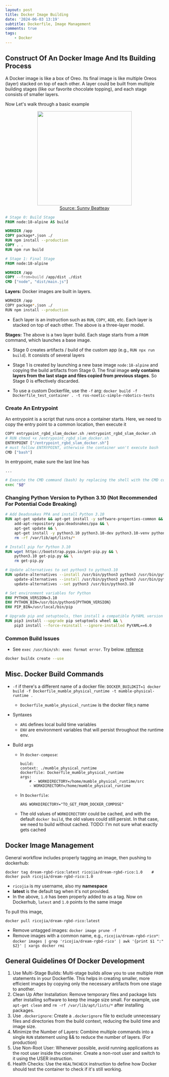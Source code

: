 ```yaml
---
layout: post
title: Docker Image Building
date: '2024-06-03 13:19'
subtitle: Dockerfile, Image Management
comments: true
tags:
    - Docker
---
```


## Construct Of An Docker Image And Its Building Process

A Docker image is like a box of Oreo. Its final image is like multiple Oreos (layer) stacked on top of each other. A layer could be built from multiple building stages (like our favorite chocolate topping), and each stage consists of smaller layers.

Now Let's walk through a basic example

<div style="text-align: center;">
<p align="center">
    <figure>
        <img src="https://github.com/user-attachments/assets/dd3fa345-6311-4975-b33f-349e122373fb" height="300" alt=""/>
        <figcaption><a href="https://betterprogramming.pub/container-images-are-like-cakes-ba9040cf18e9">Source: Sunny Beatteay</a></figcaption>
    </figure>
</p>
</div>

```dockerfile
# Stage 0: Build Stage
FROM node:18-alpine AS build

WORKDIR /app
COPY package*.json ./
RUN npm install --production
COPY . .
RUN npm run build

# Stage 1: Final Stage
FROM node:18-alpine

WORKDIR /app
COPY --from=build /app/dist ./dist
CMD ["node", "dist/main.js"]
```

**Layers:** Docker images are built in layers.

```bash
WORKDIR /app
COPY package*.json ./
RUN npm install --production
```

- Each layer is an instruction such as `RUN`, `COPY`, `ADD`, etc. Each layer is stacked on top of each other. The above is a three-layer model.

**Stages:** The above is a two layer build. Each stage starts from a `FROM` command, which launches a base image.

- Stage 0 creates artifacts / build of the custom app (e.g., `RUN npx run build`). It consists of several layers
- Stage 1 is created by launching a new base image `node:18-alpine` and copying the build artifacts from Stage 0. The final image **only contains layers from the last stage and files copied from previous stages**. So Stage 0 is effectively discarded.

- To use a custom Dockerfile, use the `-f` arg: `docker build -f Dockerfile_test_container . -t ros-noetic-simple-robotics-tests`

### Create An Entrypoint

An entrypoint is a script that runs once a container starts. Here, we need to copy the entry point to a common location, then execute it

```python
COPY entrypoint_rgbd_slam_docker.sh /entrypoint_rgbd_slam_docker.sh
# RUN chmod +x /entrypoint_rgbd_slam_docker.sh
ENTRYPOINT ["/entrypoint_rgbd_slam_docker.sh"]
# must follow ENTRYPOINT, otherwise the container won't execute bash
CMD ["bash"]    
```

In entrypoint, make sure the last line has

```bash
...

# Execute the CMD command (bash) by replacing the shell with the CMD command in Dockerfile
exec "$@"
```

### Changing Python Version to Python 3.10 (Not Recommended For Potential Code Breaking)

```dockerfile
# Add Deadsnakes PPA and install Python 3.10
RUN apt-get update && apt-get install -y software-properties-common && \
    add-apt-repository ppa:deadsnakes/ppa && \
    apt-get update && \
    apt-get install -y python3.10 python3.10-dev python3.10-venv python3.10-distutils && \
    rm -rf /var/lib/apt/lists/*

# Install pip for Python 3.10
RUN wget https://bootstrap.pypa.io/get-pip.py && \
    python3.10 get-pip.py && \
    rm get-pip.py

# Update alternatives to set python3 to python3.10
RUN update-alternatives --install /usr/bin/python3 python3 /usr/bin/python3.8 1 && \
    update-alternatives --install /usr/bin/python3 python3 /usr/bin/python3.10 2 && \
    update-alternatives --set python3 /usr/bin/python3.10

# Set environment variables for Python
ENV PYTHON_VERSION=3.10
ENV PYTHON_BIN=/usr/bin/python${PYTHON_VERSION}
ENV PIP_BIN=/usr/local/bin/pip

# Upgrade pip and setuptools, then install a compatible PyYAML version
RUN pip3 install --upgrade pip setuptools wheel && \
    pip3 install --force-reinstall --ignore-installed PyYAML==6.0
```

### Common Build Issues

- See `exec /usr/bin/sh: exec format error`. Try below. [referece](https://stackoverflow.com/questions/73285601/docker-exec-usr-bin-sh-exec-format-error)

```bash
docker buildx create --use
```


## Misc. Docker Build Commands

- `-f` if there's a different name of a docker file: `DOCKER_BUILDKIT=1 docker build -f Dockerfile_mumble_physical_runtime -t mumble-physical-runtime .`
    - `Dockerfile_mumble_physical_runtime` is the docker file;s name
- Syntaxes
    - `ARG` defines local build time variables
    - `ENV` are environment variables that will persist throughout the runtime env.

- Build args 
    - In `docker-compose`:
        ```
        build:
        context: ./mumble_physical_runtime
        dockerfile: Dockerfile_mumble_physical_runtime
        args:
            # - WORKDIRECTORY=/home/mumble_physical_runtime/src
            - WORKDIRECTORY=/home/mumble_physical_runtime
        ```
    - In `Dockerfile`:
        ```
        ARG WORKDIRECTORY="TO_GET_FROM_DOCKER_COMPOSE"
        ```
    - The old values of `WORKDIRECTORY` could be cached, and with the default `docker build`, the old values could still persist. In that case, we need to build without cached. TODO: I'm not sure what exactly gets cached


## Docker Image Management

General workflow includes properly tagging an image, then pushing to dockerhub:

```
docker tag dream-rgbd-rico:latest ricojia/dream-rgbd-rico:1.0    # 
docker push ricojia/dream-rgbd-rico:1.0
```
- `ricojia` is my username, also my **namespace**
- **latest** is the default tag when it's not provided. 
- In the above, `1.0` has been properly added to as a tag. Now on Dockerhub, `latest` and `1.0` points to the same image

To pull this image, 

```
docker pull ricojia/dream-rgbd-rico:latest
```

- Remove untagged images: `docker image prune -f`
- Remove images with a common name, e.g., `ricojia/dream-rgbd-rico*`: `docker images | grep 'ricojia/dream-rgbd-rico' | awk '{print $1 ":" $2}' | xargs docker rmi`


## General Guidelines Of Docker Development

1. Use Multi-Stage Builds: Multi-stage builds allow you to use multiple `FROM` statements in your Dockerfile. This helps in creating smaller, more efficient images by copying only the necessary artifacts from one stage to another.
2. Clean Up After Installation: Remove temporary files and package lists after installing software to keep the image size small. For example, use `apt-get clean` and `rm -rf /var/lib/apt/lists/*` after installing packages.
3. Use `.dockerignore`: Create a `.dockerignore` file to exclude unnecessary files and directories from the build context, reducing the build time and image size.
4. Minimize the Number of Layers: Combine multiple commands into a single `RUN` statement using && to reduce the number of layers. (For production)
5. Use Non-Root User: Whenever possible, avoid running applications as the root user inside the container. Create a non-root user and switch to it using the USER instruction.
6. Health Checks: Use the `HEALTHCHECK` instruction to define how Docker should test the container to check if it's still working.